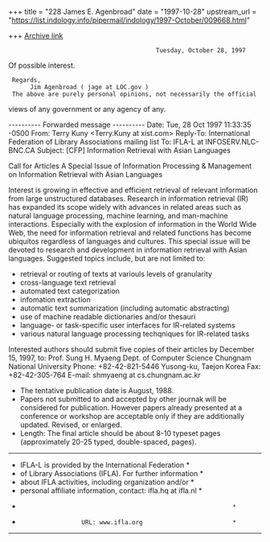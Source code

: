 +++
title = "228 James E. Agenbroad"
date = "1997-10-28"
upstream_url = "https://list.indology.info/pipermail/indology/1997-October/009668.html"

+++
[Archive link](https://list.indology.info/pipermail/indology/1997-October/009668.html)

                                             Tuesday, October 28, 1997
Of possible interest.

     Regards,
          Jim Agenbroad ( jage at LOC.gov )
     The above are purely personal opinions, not necessarily the official
views of any government or any agency of any.

---------- Forwarded message ----------
Date: Tue, 28 Oct 1997 11:33:35 -0500
From: Terry Kuny <Terry.Kuny at xist.com>
Reply-To: International Federation of Library Associations mailing list
     <IFLA-L at INFOSERV.NLC-BNC.CA>
To: IFLA-L at INFOSERV.NLC-BNC.CA
Subject: [CFP] Information Retrieval with Asian Languages

Call for Articles
A Special Issue of Information Processing & Management
on
Information Retrieval with Asian Languages

Interest is growing in effective and efficient retrieval of relevant
information  from large unstructured databases.  Research in information
retrieval (IR) has  expanded its scope widely with advances in related
areas such as natural language  processing, machine learning, and
man-machine interactions.  Especially with the  explosion of information in
the World Wide Web, the need for information retrieval  and related
functions has become ubiquitos regardless of languages and cultures.   This
special issue will be devoted to research and development in information
retrieval with Asian languages. Suggested topics include, but are not
limited to:
- retrieval or routing of texts at variouls levels of granularity
- cross-language text retrieval
- automated text categorization
- infomation extraction
- automatic text summarization (including automatic abstracting)
- use of machine readable dictionaries and/or thesauri
- language- or task-specific user interfaces for IR-related
  systems
- various natural language processing techqniques for IR-related
  tasks

Interested authors should submit five copies of their articles by December
15,  1997, to:
Prof. Sung H. Myaeng
Dept. of Computer Science
Chungnam National University
Phone: +82-42-821-5446
Yusong-ku, Taejon
Korea
Fax: +82-42-305-764
E-mail: shmyaeng at cs.chungnam.ac.kr

- The tentative publication date is August, 1988.
- Papers not submitted to and accepted by other journak will be
  considered for publication. However papers already presented at
  a conference or workshop are acceptable only if they are
  additionally updated. Revised, or enlarged.
- Length: The final article should be about 8-10 typeset pages
  (approximately 20-25 typed, double-spaced, pages).


******************************************************************
*   IFLA-L is provided by the International Federation           *
*   of Library Associations (IFLA). For further information      *
*   about IFLA activities, including organization and/or         *
*   personal affiliate information, contact:  ifla.hq at ifla.nl    *
*                                                                *
*                      URL: www.ifla.org                         *
******************************************************************



